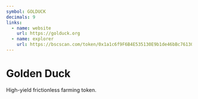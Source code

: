 ```yaml
---
symbol: GOLDUCK
decimals: 9
links:
  - name: website
    url: https://golduck.org
  - name: explorer
    url: https://bscscan.com/token/0x1a1c6f9F6B4E535130E9b1de46bBc76130b61Feb
---
```


# Golden Duck

High-yield frictionless farming token.
